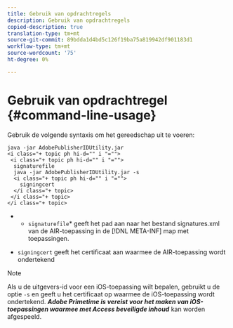 ```yaml
---
title: Gebruik van opdrachtregels
description: Gebruik van opdrachtregels
copied-description: true
translation-type: tm+mt
source-git-commit: 89bdda1d4bd5c126f19ba75a819942df901183d1
workflow-type: tm+mt
source-wordcount: '75'
ht-degree: 0%

---
```



# Gebruik van opdrachtregel {#command-line-usage}

Gebruik de volgende syntaxis om het gereedschap uit te voeren:

```
java -jar AdobePublisherIDUtility.jar 
<i class="+ topic ph hi-d="" i "="">
 <i class="+ topic ph hi-d="" i "="">
  signaturefile 
  java -jar AdobePublisherIDUtility.jar -s 
  <i class="+ topic ph hi-d="" i "="">
    signingcert
  </i class="+ topic>
 </i class="+ topic>
</i class="+ topic>
```

* 
   * `signaturefile`* geeft het pad aan naar het bestand signatures.xml van de AIR-toepassing in de  [!DNL META-INF] map met toepassingen.

* `signingcert` geeft het certificaat aan waarmee de AIR-toepassing wordt ondertekend

>[!NOTE]
>
>Als u de uitgevers-id voor een iOS-toepassing wilt bepalen, gebruikt u de optie `-s` en geeft u het certificaat op waarmee de iOS-toepassing wordt ondertekend. ***Adobe Primetime is vereist voor het maken van iOS-toepassingen waarmee met Access beveiligde inhoud*** kan worden afgespeeld.

